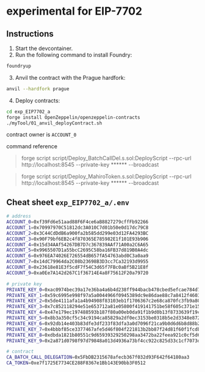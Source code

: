 # experimental for EIP-7702

## Instructions

1. Start the devcontainer.
2. Run the following command to install Foundry:

```bash
foundryup
```

3. Anvil the contract with the Prague hardfork:

```bash
anvil --hardfork prague
```

4. Deploy contracts:

```bash
cd exp_EIP7702_a
forge install OpenZeppelin/openzeppelin-contracts
./myTool/01_anvil_deployContract.sh
```
contract owner is `ACCOUNT_0`

command reference

> forge script script/Deploy_BatchCallDel.s.sol:DeployScript --rpc-url http://localhost:8545 --private-key ****** --broadcast

> forge script script/Deploy_MahiroToken.s.sol:DeployScript --rpc-url http://localhost:8545 --private-key ****** --broadcast



## Cheat sheet `exp_EIP7702_a/.env`

```bash
# address
ACCOUNT_0=0xf39Fd6e51aad88F6F4ce6aB8827279cffFb92266
ACCOUNT_1=0x70997970C51812dc3A010C7d01b50e0d17dc79C8
ACCOUNT_2=0x3C44CdDdB6a900fa2b585dd299e03d12FA4293BC
ACCOUNT_3=0x90F79bf6EB2c4f870365E785982E1f101E93b906
ACCOUNT_4=0x15d34AAf54267DB7D7c367839AAf71A00a2C6A65
ACCOUNT_5=0x9965507D1a55bcC2695C58ba16FB37d819B0A4dc
ACCOUNT_6=0x976EA74026E726554dB657fA54763abd0C3a0aa9
ACCOUNT_7=0x14dC79964da2C08b23698B3D3cc7Ca32193d9955
ACCOUNT_8=0x23618e81E3f5cdF7f54C3d65f7FBc0aBf5B21E8f
ACCOUNT_9=0xa0Ee7A142d267C1f36714E4a8F75612F20a79720

# private key
PRIVATE_KEY_0=0xac0974bec39a17e36ba4a6b4d238ff944bacb478cbed5efcae784d7bf4f2ff80
PRIVATE_KEY_1=0x59c6995e998f97a5a0044966f0945389dc9e86dae88c7a8412f4603b6b78690d
PRIVATE_KEY_2=0x5de4111afa1a4b94908f83103eb1f1706367c2e68ca870fc3fb9a804cdab365a
PRIVATE_KEY_3=0x7c852118294e51e653712a81e05800f419141751be58f605c371e15141b007a6
PRIVATE_KEY_4=0x47e179ec197488593b187f80a00eb0da91f1b9d0b13f8733639f19c30a34926a
PRIVATE_KEY_5=0x8b3a350cf5c34c9194ca85829a2df0ec3153be0318b5e2d3348e872092edffba
PRIVATE_KEY_6=0x92db14e403b83dfe3df233f83dfa3a0d7096f21ca9b0d6d6b8d88b2b4ec1564e
PRIVATE_KEY_7=0x4bbbf85ce3377467afe5d46f804f221813b2bb87f24d81f60f1fcdbf7cbf4356
PRIVATE_KEY_8=0xdbda1821b80551c9d65939329250298aa3472ba22feea921c0cf5d620ea67b97
PRIVATE_KEY_9=0x2a871d0798f97d79848a013d4936a73bf4cc922c825d33c1cf7073dff6d409c6

# contract
CA_BATCH_CALL_DELEGATION=0x5FbDB2315678afecb367f032d93F642f64180aa3
CA_TOKEN=0xe7f1725E7734CE288F8367e1Bb143E90bb3F0512

```